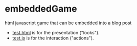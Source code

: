 # embeddedGame
html javascript game that can be embedded into a blog post

* [test.html](https://github.com/hchiam/embeddedGame/blob/master/test.html) is for the presentation ("looks").
* [test.js](https://github.com/hchiam/embeddedGame/blob/master/test.js) is for the interaction ("actions").